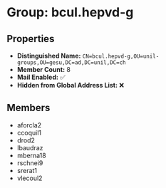 # Group: bcul.hepvd-g

## Properties

- **Distinguished Name:** `CN=bcul.hepvd-g,OU=unil-groups,OU=gesu,DC=ad,DC=unil,DC=ch`
- **Member Count:** 8
- **Mail Enabled:** ✅
- **Hidden from Global Address List:** ❌

## Members

- aforcla2
- ccoquil1
- drod2
- lbaudraz
- mberna18
- rschnei9
- srerat1
- vlecoul2
